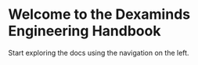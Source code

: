 # Welcome to the Dexaminds Engineering Handbook

Start exploring the docs using the navigation on the left.
